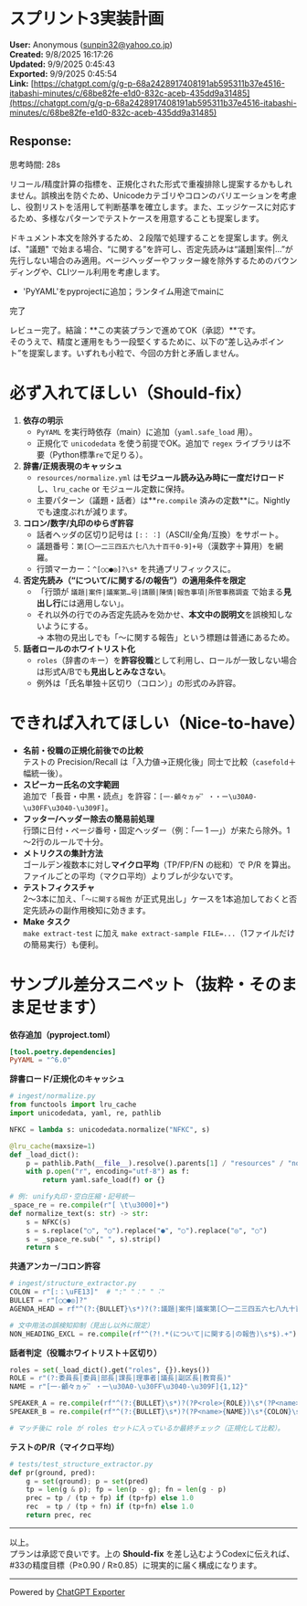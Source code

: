# スプリント3実装計画

**User:** Anonymous (sunpin32@yahoo.co.jp)  
**Created:** 9/8/2025 16:17:26  
**Updated:** 9/9/2025 0:45:43  
**Exported:** 9/9/2025 0:45:54  
**Link:** [https://chatgpt.com/g/g-p-68a2428917408191ab595311b37e4516-itabashi-minutes/c/68be82fe-e1d0-832c-aceb-435dd9a31485](https://chatgpt.com/g/g-p-68a2428917408191ab595311b37e4516-itabashi-minutes/c/68be82fe-e1d0-832c-aceb-435dd9a31485)  

## Response:
思考時間: 28s

リコール/精度計算の指標を、正規化された形式で重複排除し提案するかもしれません。誤検出を防ぐため、Unicodeカテゴリやコロンのバリエーションを考慮し、役割リストを活用して判断基準を確立します。また、エッジケースに対応するため、多様なパターンでテストケースを用意することも提案します。

ドキュメント本文を除外するため、２段階で処理することを提案します。例えば、"議題" で始まる場合、“に関する”を許可し、否定先読みは“議題|案件|...”が先行しない場合のみ適用。ページヘッダーやフッター線を除外するためのバウンディングや、CLIツール利用を考慮します。

*   'PyYAML'をpyprojectに追加；ランタイム用途でmainに

完了

レビュー完了。結論：\*\*この実装プランで進めてOK（承認）\*\*です。  
そのうえで、精度と運用をもう一段堅くするために、以下の“差し込みポイント”を提案します。いずれも小粒で、今回の方針と矛盾しません。

必ず入れてほしい（Should-fix）
====================

1.  **依存の明示**
    *   `PyYAML` を実行時依存（main）に追加（`yaml.safe_load` 用）。
    *   正規化で `unicodedata` を使う前提でOK。追加で `regex` ライブラリは不要（Python標準`re`で足りる）。
2.  **辞書/正規表現のキャッシュ**
    *   `resources/normalize.yml` は**モジュール読み込み時に一度だけロード**し、`lru_cache` or モジュール定数に保持。
    *   主要パターン（議題・話者）は\*\*`re.compile` 済みの定数\*\*に。Nightlyでも速度ぶれが減ります。
3.  **コロン/数字/丸印のゆらぎ許容**
    *   話者ヘッダの区切り記号は `[:：︓]`（ASCII/全角/互換）をサポート。
    *   議題番号：`第[〇一二三四五六七八九十百千0-9]+号`（漢数字＋算用）を網羅。
    *   行頭マーカー：`^[○◯●◎]?\s*` を共通プリフィックスに。
4.  **否定先読み（“について/に関する/の報告”）の適用条件を限定**
    *   「行頭が `議題|案件|議案第…号|請願|陳情|報告事項|所管事務調査` で始まる**見出し行**には適用しない」。
    *   それ以外の行でのみ否定先読みを効かせ、**本文中の説明文**を誤検知しないようにする。  
        → 本物の見出しでも「〜に関する報告」という標題は普通にあるため。
5.  **話者ロールのホワイトリスト化**
    *   `roles`（辞書のキー）を**許容役職**として利用し、ロールが一致しない場合は形式A/Bでも**見出しとみなさない**。
    *   例外は「氏名単独＋区切り（コロン）」の形式のみ許容。

できれば入れてほしい（Nice-to-have）
========================

*   **名前・役職の正規化前後での比較**  
    テストの Precision/Recall は「入力値→正規化後」同士で比較（`casefold`＋幅統一後）。
*   **スピーカー氏名の文字範囲**  
    追加で「長音・中黒・読点」を許容：`[一-龥々ヵヶ゙゜・・ー\u30A0-\u30FF\u3040-\u309F]`。
*   **フッター/ヘッダー除去の簡易前処理**  
    行頭に日付・ページ番号・固定ヘッダー（例：「― 1 ―」）が来たら除外。1～2行のルールで十分。
*   **メトリクスの集計方法**  
    ゴールデン複数本に対し**マイクロ平均**（TP/FP/FN の総和）で P/R を算出。ファイルごとの平均（マクロ平均）よりブレが少ないです。
*   **テストフィクスチャ**  
    2〜3本に加え、「`〜に関する報告` が正式見出し」ケースを1本追加しておくと否定先読みの副作用検知に効きます。
*   **Make タスク**  
    `make extract-test` に加え `make extract-sample FILE=...`（1ファイルだけの簡易実行）も便利。

サンプル差分スニペット（抜粋・そのまま足せます）
========================

**依存追加（pyproject.toml）**

```toml
[tool.poetry.dependencies]
PyYAML = "^6.0"
```

**辞書ロード/正規化のキャッシュ**

```python
# ingest/normalize.py
from functools import lru_cache
import unicodedata, yaml, re, pathlib

NFKC = lambda s: unicodedata.normalize("NFKC", s)

@lru_cache(maxsize=1)
def _load_dict():
    p = pathlib.Path(__file__).resolve().parents[1] / "resources" / "normalize.yml"
    with p.open("r", encoding="utf-8") as f:
        return yaml.safe_load(f) or {}

# 例: unify丸印・空白圧縮・記号統一
_space_re = re.compile(r"[ \t\u3000]+")
def normalize_text(s: str) -> str:
    s = NFKC(s)
    s = s.replace("◯", "○").replace("●", "○").replace("◎", "○")
    s = _space_re.sub(" ", s).strip()
    return s
```

**共通アンカー/コロン許容**

```python
# ingest/structure_extractor.py
COLON = r"[:：\uFE13]"  # ":" "：" "︓"
BULLET = r"[○◯●◎]?"
AGENDA_HEAD = rf"^(?:{BULLET}\s*)?(?:議題|案件|議案第[〇一二三四五六七八九十百千0-9]+号|請願第.*?号|陳情第.*?号|報告事項|所管事務調査)\s*{COLON}?\s*(?P<title>.+)$"

# 文中用法の誤検知抑制（見出し以外に限定）
NON_HEADING_EXCL = re.compile(rf"^(?!.*(について|に関する|の報告)\s*$).+")
```

**話者判定（役職ホワイトリスト＋区切り）**

```python
roles = set(_load_dict().get("roles", {}).keys())
ROLE = r"(?:委員長|委員|部長|課長|理事者|議長|副区長|教育長)"
NAME = r"[一-龥々ヵヶ゙゜・ー\u30A0-\u30FF\u3040-\u309F]{1,12}"

SPEAKER_A = re.compile(rf"^(?:{BULLET}\s*)?(?P<role>{ROLE})\s*(?P<name>{NAME})\s*{COLON}\s+(?P<body>.+)")
SPEAKER_B = re.compile(rf"^(?:{BULLET}\s*)?(?P<name>{NAME})\s*{COLON}\s+(?P<body>.+)")

# マッチ後に role が roles セットに入っているか最終チェック（正規化して比較）。
```

**テストのP/R（マイクロ平均）**

```python
# tests/test_structure_extractor.py
def pr(ground, pred):
    g = set(ground); p = set(pred)
    tp = len(g & p); fp = len(p - g); fn = len(g - p)
    prec = tp / (tp + fp) if (tp+fp) else 1.0
    rec  = tp / (tp + fn) if (tp+fn) else 1.0
    return prec, rec
```

* * *

以上。  
プランは承認で良いです。上の **Should-fix** を差し込むようCodexに伝えれば、#33の精度目標（P≥0.90 / R≥0.85）に現実的に届く構成になります。



---
Powered by [ChatGPT Exporter](https://www.chatgptexporter.com)